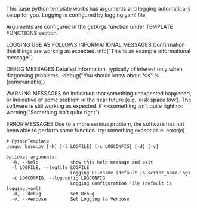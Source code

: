 This base python template works has arguments and logging automatically setup for you.
Logging is configured by logging.yaml file

Arguments are configured in the getArgs function under TEMPLATE FUNCTIONS section.

LOGGING USE AS FOLLOWS
INFORMATIONAL MESSAGES
Confirmation that things are working as expected.
    info("This is an example informational message")
    
DEBUG MESSAGES
Detailed information, typically of interest only when diagnosing problems.
    -debug("You should know about %s" % (somevariable))
    
WARNING MESSAGES
An indication that something unexpected happened, or indicative of some problem in the 
near future (e.g. ‘disk space low’). The software is still working as expected.
    if <<something isn't quite right>>:
        warning("Something isn't quite right")

ERROR MESSAGES
Due to a more serious problem, the software has not been able to perform some function.
    try:
        something
    except as e:
        error(e)
```
# PythonTemplate
usage: base.py [-h] [-l LOGFILE] [-c LOGCONFIG] [-d] [-v]

optional arguments:
  -h, --help            show this help message and exit
  -l LOGFILE, --logfile LOGFILE
                        Logging Filename (default is script_name.log)
  -c LOGCONFIG, --logconfig LOGCONFIG
                        Logging Configuration File (default is logging.yaml)
  -d, --debug           Set Debug
  -v, --verbose         Set Logging to Verbose
  ```
